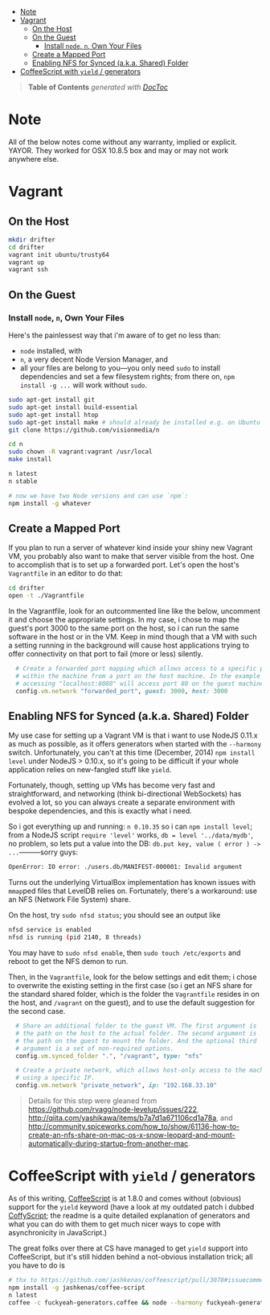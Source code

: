 

- [Note](#note)
- [Vagrant](#vagrant)
	- [On the Host](#on-the-host)
	- [On the Guest](#on-the-guest)
		- [Install `node`, `n`, Own Your Files](#install-node-n-own-your-files)
	- [Create a Mapped Port](#create-a-mapped-port)
	- [Enabling NFS for Synced (a.k.a. Shared) Folder](#enabling-nfs-for-synced-aka-shared-folder)
- [CoffeeScript with `yield` / generators](#coffeescript-with-yield--generators)

> **Table of Contents**  *generated with [DocToc](http://doctoc.herokuapp.com/)*


# Note

All of the below notes come without any warranty, implied or explicit. YAYOR. They worked for OSX 10.8.5
box and may or may not work anywhere else.

# Vagrant

## On the Host

```bash
mkdir drifter
cd drifter
vagrant init ubuntu/trusty64
vagrant up
vagrant ssh
```


## On the Guest

### Install `node`, `n`, Own Your Files

Here's the painlessest way that i'm aware of to get no less than:

* `node` installed, with
* `n`, a very decent Node Version Manager, and
* all your files are belong to you—you only need `sudo` to install dependencies and set a few
	filesystem rights; from there on, `npm install -g ...` will work without `sudo`.

```bash
sudo apt-get install git
sudo apt-get install build-essential
sudo apt-get install htop
sudo apt-get install make # should already be installed e.g. on Ubuntu server
git clone https://github.com/visionmedia/n

cd n
sudo chown -R vagrant:vagrant /usr/local
make install

n latest
n stable

# now we have two Node versions and can use `npm`:
npm install -g whatever
```

## Create a Mapped Port

If you plan to run a server of whatever kind inside your shiny new Vagrant VM, you probably also want to
make that server visible from the host. One to accomplish that is to set up a forwarded port. Let's open
the host's `Vagrantfile` in an editor to do that:

```bash
cd drifter
open -t ./Vagrantfile
```

In the Vagrantfile, look for an outcommented line like the below, uncomment it and choose the appropriate
settings. In my case, i chose to map the guest's port 3000 to the same port on the host, so i can run
the same software in the host or in the VM. Keep in mind though that a VM with such a setting running
in the background will cause host applications trying to offer connectivity on that port to fail (more or
less) silently.

```ruby
  # Create a forwarded port mapping which allows access to a specific port
  # within the machine from a port on the host machine. In the example below,
  # accessing "localhost:8080" will access port 80 on the guest machine.
  config.vm.network "forwarded_port", guest: 3000, host: 3000
```

## Enabling NFS for Synced (a.k.a. Shared) Folder

My use case for setting up a Vagrant VM is that i want to use NodeJS 0.11.x as much as possible, as it
offers generators when started with the `--harmony` switch. Unfortunately, you can't at this time (December,
2014) `npm install level` under NodeJS > 0.10.x, so it's going to be difficult if your whole application
relies on new-fangled stuff like `yield`.

Fortunately, though, setting up VMs has become very fast and straightforward, and networking (think
bi-directional WebSockets) has evolved a lot, so you can always create a separate environment with bespoke
dependencies, and this is exactly what i need.

So i got everything up and running: `n 0.10.35` so i can `npm install level`; from a NodeJS script `require
'level'` works, `db = level '../data/mydb'`, no problem, so lets put a value into the DB:
`db.put key, value ( error ) -> ...`———sorry guys:

```bash
OpenError: IO error: ./users.db/MANIFEST-000001: Invalid argument
```

Turns out the underlying VirtualBox implementation has known issues with `mmap`ped files that LevelDB
relies on. Fortunately, there's a workaround: use an NFS (Network File System) share.

On the host, try `sudo nfsd status`; you should see an output like

```bash
nfsd service is enabled
nfsd is running (pid 2140, 8 threads)
```

You may have to `sudo nfsd enable`, then `sudo touch /etc/exports` and reboot to get the NFS demon to run.

Then, in the `Vagrantfile`, look for the below settings and edit them; i chose to overwrite the existing
setting in the first case (so i get an NFS share for the standard shared folder, which is
the folder the `Vagrantfile` resides in on the host, and `/vagrant` on the guest), and to use the default
suggestion for the second case.

```ruby
  # Share an additional folder to the guest VM. The first argument is
  # the path on the host to the actual folder. The second argument is
  # the path on the guest to mount the folder. And the optional third
  # argument is a set of non-required options.
  config.vm.synced_folder ".", "/vagrant", type: "nfs"

  # Create a private network, which allows host-only access to the machine
  # using a specific IP.
  config.vm.network "private_network", ip: "192.168.33.10"

```

> Details for this step were gleaned from https://github.com/rvagg/node-levelup/issues/222,
> http://qiita.com/yashikawa/items/b7a7d1a671106cd1a78a, and
> http://community.spiceworks.com/how_to/show/61136-how-to-create-an-nfs-share-on-mac-os-x-snow-leopard-and-mount-automatically-during-startup-from-another-mac.

# CoffeeScript with `yield` / generators

As of this writing, [CoffeeScript](http://coffeescript.org/) is at 1.8.0 and comes without (obvious) support for
the `yield` keyword (have a look at my outdated patch i dubbed [CoffyScript](https://github.com/loveencounterflow/coffy-script);
the readme is a quite detailed explanation of generators and what you can do with them to get much nicer
ways to cope with asynchronicity in JavaScript.)

The great folks over there at CS have managed to get `yield` support into CoffeeScript, but it's still
hidden behind a not-obvious installation trick; all you have to do is

```bash
# thx to https://github.com/jashkenas/coffeescript/pull/3078#issuecomment-58415116
npm install -g jashkenas/coffee-script
n latest
coffee -c fuckyeah-generators.coffee && node --harmony fuckyeah-generators.js
```



